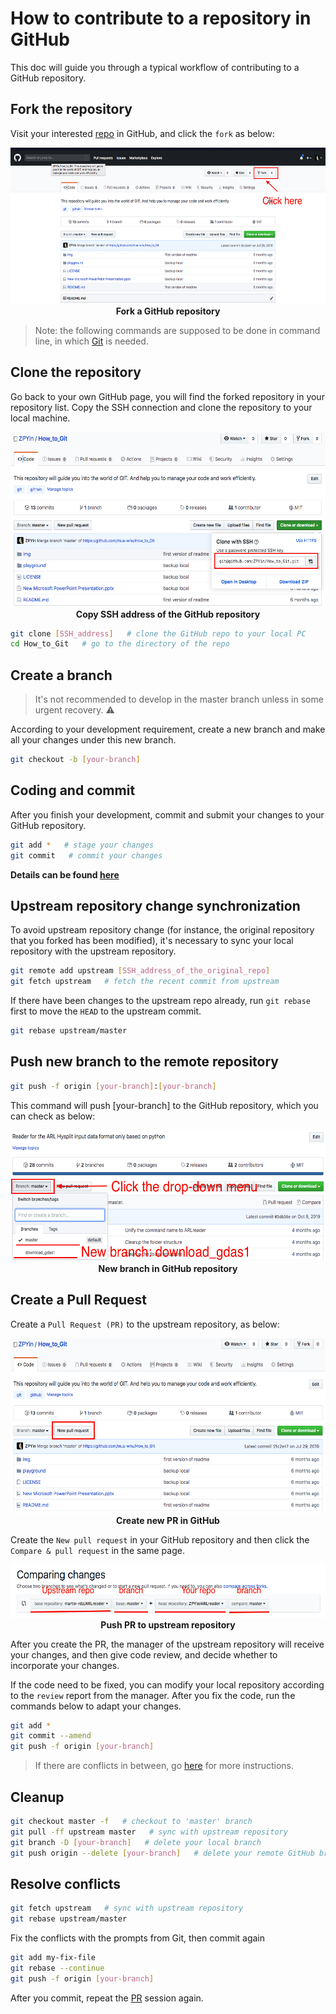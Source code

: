 # How to contribute to a repository in GitHub

This doc will guide you through a typical workflow of contributing to a GitHub repository.

## Fork the repository

Visit your interested [repo](#1) in GitHub, and click the `fork` as below:

<p align='center'>
<img src='../img/GitHub_fork.png', width=550, height=250, lat='GitHub-fork'>
<br>
<b>Fork a GitHub repository</b>

> Note: the following commands are supposed to be done in command line, in which [Git](#2) is needed.

## Clone the repository

Go back to your own GitHub page, you will find the forked repository in your repository list. Copy the SSH connection and clone the repository to your local machine.

<p align='center'>
<img src='../img/GitHub_SSH_address.png', width=550, height=280, lat='SSH_addr'>
<br>
<b>Copy SSH address of the GitHub repository</b>

```bash
git clone [SSH_address]   # clone the GitHub repo to your local PC
cd How_to_Git   # go to the directory of the repo
```

## Create a branch

> It's not recommended to develop in the master branch unless in some urgent recovery. :warning:

According to your development requirement, create a new branch and make all your changes under this new branch.

```bash
git checkout -b [your-branch]
```

## Coding and commit

After you finish your development, commit and submit your changes to your GitHub repository.

```bash
git add *   # stage your changes
git commit   # commit your changes
```

**Details can be found [here](../README.md)**

## Upstream repository change synchronization

To avoid upstream repository change (for instance, the original repository that you forked has been modified), it's necessary to sync your local repository with the upstream repository.

```bash
git remote add upstream [SSH_address_of_the_original_repo]
git fetch upstream   # fetch the recent commit from upstream
```

If there have been changes to the upstream repo already, run `git rebase` first to move the `HEAD` to the upstream commit.

```bash
git rebase upstream/master
```

## Push new branch to the remote repository

```bash
git push -f origin [your-branch]:[your-branch]
```

This command will push [your-branch] to the GitHub repository, which you can check as below:

<p align='center'>
<img src='../img/GitHub_new_branch.png', width=550, height=210, lat='new_branch'>
<br>
<b>New branch in GitHub repository</b>

## Create a Pull Request

Create a `Pull Request (PR)` to the upstream repository, as below:

<p align='center'>
<img src='../img/GitHub_create_PR.png', width=550, height=280, lat='create_PR'>
<br>
<b>Create new PR in GitHub</b>

Create the `New pull request` in your GitHub repository and then click the `Compare & pull request` in the same page.

<p align='center'>
<img src='../img/GitHub_push_PR.png', width=550, height=85, lat='Push_PR'>
<br>
<b>Push PR to upstream repository</b>

After you create the PR, the manager of the upstream repository will receive your changes, and then give code review, and decide whether to incorporate your changes.

If the code need to be fixed, you can modify your local repository according to the `review` report from the manager. After you fix the code, run the commands below to adapt your changes.

```bash
git add *
git commit --amend
git push -f origin [your-branch]
```

> If there are conflicts in between, go [here](#resolve-conflicts) for more instructions.

## Cleanup

```bash
git checkout master -f   # checkout to 'master' branch
git pull -ff upstream master   # sync with upstream repository
git branch -D [your-branch]   # delete your local branch
git push origin --delete [your-branch]   # delete your remote GitHub branch
```

## Resolve conflicts

```bash
git fetch upstream   # sync with upstream repository
git rebase upstream/master
```

Fix the conflicts with the prompts from Git, then commit again

```bash
git add my-fix-file
git rebase --continue
git push -f origin [your-branch]
```

After you commit, repeat the [PR](#create-a-pull-request) session again.

[1]: https://github.com/ZPYin/How_to_Git
[2]: https://git-scm.com/